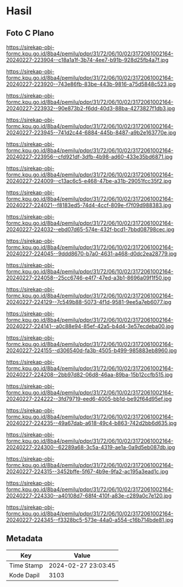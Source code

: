 # Hasil

## Foto C Plano

https://sirekap-obj-formc.kpu.go.id/8ba4/pemilu/pdpr/31/72/06/10/02/3172061002164-20240227-223904--c18a1a1f-3b74-4ee7-b91b-928d25fb4a7f.jpg

https://sirekap-obj-formc.kpu.go.id/8ba4/pemilu/pdpr/31/72/06/10/02/3172061002164-20240227-223920--743e86fb-83be-443b-9816-a75d5848c523.jpg

https://sirekap-obj-formc.kpu.go.id/8ba4/pemilu/pdpr/31/72/06/10/02/3172061002164-20240227-223932--90e873b2-f6dd-40d3-88ba-4273827f1db3.jpg

https://sirekap-obj-formc.kpu.go.id/8ba4/pemilu/pdpr/31/72/06/10/02/3172061002164-20240227-223945--741d2c44-6884-445b-8487-a9b2e163770e.jpg

https://sirekap-obj-formc.kpu.go.id/8ba4/pemilu/pdpr/31/72/06/10/02/3172061002164-20240227-223956--cfd921df-3dfb-4b98-ad60-433e35bd6871.jpg

https://sirekap-obj-formc.kpu.go.id/8ba4/pemilu/pdpr/31/72/06/10/02/3172061002164-20240227-224009--c13ac6c5-e468-47be-a31b-29051fcc35f2.jpg

https://sirekap-obj-formc.kpu.go.id/8ba4/pemilu/pdpr/31/72/06/10/02/3172061002164-20240227-224021--f8183ed5-74d4-4ccf-809e-f7f09d988383.jpg

https://sirekap-obj-formc.kpu.go.id/8ba4/pemilu/pdpr/31/72/06/10/02/3172061002164-20240227-224032--ebd07d65-574e-432f-bcd1-7bbd08798cec.jpg

https://sirekap-obj-formc.kpu.go.id/8ba4/pemilu/pdpr/31/72/06/10/02/3172061002164-20240227-224045--9ddd8670-b7a0-4631-a468-d0dc2ea28779.jpg

https://sirekap-obj-formc.kpu.go.id/8ba4/pemilu/pdpr/31/72/06/10/02/3172061002164-20240227-224058--25cc6746-e4f7-47ed-a3b1-8696a09f1f50.jpg

https://sirekap-obj-formc.kpu.go.id/8ba4/pemilu/pdpr/31/72/06/10/02/3172061002164-20240227-224129--7c549b88-5073-4f1d-9581-9ee5a7eb6077.jpg

https://sirekap-obj-formc.kpu.go.id/8ba4/pemilu/pdpr/31/72/06/10/02/3172061002164-20240227-224141--a0c88e94-85ef-42a5-b4d4-3e57ecdeba00.jpg

https://sirekap-obj-formc.kpu.go.id/8ba4/pemilu/pdpr/31/72/06/10/02/3172061002164-20240227-224155--d306540d-fa3b-4505-b499-985883eb8960.jpg

https://sirekap-obj-formc.kpu.go.id/8ba4/pemilu/pdpr/31/72/06/10/02/3172061002164-20240227-224208--2bb97d82-06d8-46aa-89ba-15b12ccfb515.jpg

https://sirekap-obj-formc.kpu.go.id/8ba4/pemilu/pdpr/31/72/06/10/02/3172061002164-20240227-224222--3fd79719-eed6-4005-bb1d-be92f64d95ef.jpg

https://sirekap-obj-formc.kpu.go.id/8ba4/pemilu/pdpr/31/72/06/10/02/3172061002164-20240227-224235--49a67dab-a618-49c4-b863-742d2bb6d635.jpg

https://sirekap-obj-formc.kpu.go.id/8ba4/pemilu/pdpr/31/72/06/10/02/3172061002164-20240227-224300--62289a68-3c5a-4319-ae1a-0a9d5eb087db.jpg

https://sirekap-obj-formc.kpu.go.id/8ba4/pemilu/pdpr/31/72/06/10/02/3172061002164-20240227-224315--3452bffe-5f67-4b9e-9fa2-ac195a3ead1c.jpg

https://sirekap-obj-formc.kpu.go.id/8ba4/pemilu/pdpr/31/72/06/10/02/3172061002164-20240227-224330--a40108d7-68f4-410f-a83e-c289a0c7e120.jpg

https://sirekap-obj-formc.kpu.go.id/8ba4/pemilu/pdpr/31/72/06/10/02/3172061002164-20240227-224345--f3328bc5-573e-44a0-a554-c16b714bde81.jpg


## Metadata

| Key        | Value               |
| ---------- | ------------------- |
| Time Stamp | 2024-02-27 23:03:45 |
| Kode Dapil | 3103                |



